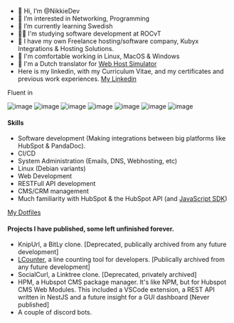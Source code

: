 - 👋 Hi, I’m @NikkieDev
- 👀 I’m interested in Networking, Programming
- 🌱 I’m currently learning Swedish
- 👩‍🎓 I'm studying software development at ROCvT
- 💼 I have my own Freelance hosting/software company, Kubyx Integrations & Hosting Solutions.
- 📱 I'm comfortable working in Linux, MacOS & Windows
- 💬 I'm a Dutch translator for [Web Host Simulator](https://ko-fi.com/WebHostSimulator)
- Here is my linkedin, with my Curriculum Vitae, and my certificates and previous work experiences. [My Linkedin](https://www.linkedin.com/in/nikkiedev/)

Fluent in

![image](https://img.shields.io/badge/The_C_Programming_Language-808080)
![image](https://img.shields.io/badge/PHP-8993be)
![image](https://img.shields.io/badge/JavaScript-FFDE21)
![image](https://img.shields.io/badge/TypeScript-3178C6)
![image](https://img.shields.io/badge/NuxtJS-42b883)
![image](https://img.shields.io/badge/VueJS-42b883)
![image](https://img.shields.io/badge/HubL-fa7820)


#### Skills
* Software development (Making integrations between big platforms like HubSpot & PandaDoc).
* CI/CD
* System Administration (Emails, DNS, Webhosting, etc)
* Linux (Debian variants)
* Web Development
* RESTFull API development
* CMS/CRM management
* Much familiarity with HubSpot & the HubSpot API (and [JavaScript SDK](https://www.npmjs.com/package/@hubspot/api-client))

[My Dotfiles](https://github.com/NikkieDev/dotfiles)

#### Projects I have published, some left unfinished forever.
* KnipUrl, a BitLy clone. [Deprecated, publically archived from any future development]
* [LCounter](https://github.com/NikkieDev/lcounter), a line counting tool for developers. [Publically archived from any future development]
* SocialCurl, a Linktree clone. [Deprecated, privately archived]
* HPM, a Hubspot CMS package manager. It's like NPM, but for Hubspot CMS Web Modules. This included a VSCode extension, a REST API written in NestJS and a future insight for a GUI dashboard [Never published]
* A couple of discord bots.
